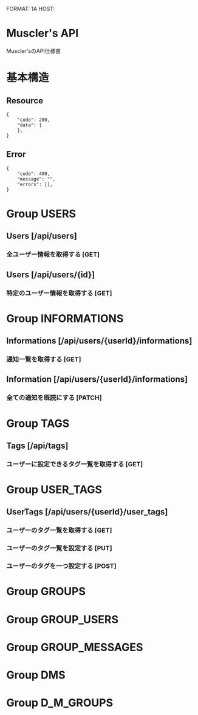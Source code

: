 FORMAT: 1A
HOST:

# Muscler's API

Muscler'sのAPI仕様書

# 基本構造

## Resource

    {
        "code": 200,
        "data": {
        },
    }

## Error

    {
        "code": 400,
        "message": "",
        "errors": [],
    }


# Group USERS

## Users [/api/users]

### 全ユーザー情報を取得する [GET]

## Users [/api/users/{id}]

### 特定のユーザー情報を取得する [GET]


# Group INFORMATIONS

## Informations [/api/users/{userId}/informations]

### 通知一覧を取得する [GET]

## Information [/api/users/{userId}/informations]

### 全ての通知を既読にする [PATCH]


# Group TAGS

## Tags [/api/tags]

### ユーザーに設定できるタグ一覧を取得する [GET]


# Group USER_TAGS

## UserTags [/api/users/{userId}/user_tags]

### ユーザーのタグ一覧を取得する [GET]

### ユーザーのタグ一覧を設定する [PUT]

### ユーザーのタグを一つ設定する [POST]


# Group GROUPS
# Group GROUP_USERS
# Group GROUP_MESSAGES
# Group DMS
# Group D_M_GROUPS

